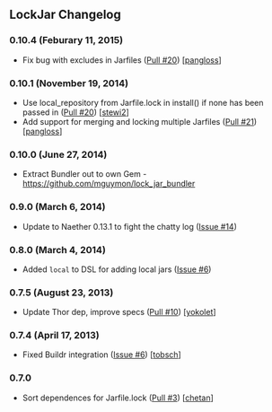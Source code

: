 ## LockJar Changelog

### 0.10.4 (Feburary 11, 2015)

* Fix bug with excludes in Jarfiles (<a href="https://github.com/mguymon/lock_jar/pull/25">Pull #20</a>) [<a href="https://github.com/pangloss">pangloss</a>]

### 0.10.1 (November 19, 2014)

* Use local_repository from Jarfile.lock in install() if none has been passed in (<a href="https://github.com/mguymon/lock_jar/pull/20">Pull #20</a>) [<a href="https://github.com/stewi2">stewi2</a>]
* Add support for merging and locking multiple Jarfiles (<a href="https://github.com/mguymon/lock_jar/pull/21">Pull #21</a>) [<a href="https://github.com/pangloss">pangloss</a>]

### 0.10.0 (June 27, 2014)

* Extract Bundler out to own Gem - https://github.com/mguymon/lock_jar_bundler

### 0.9.0 (March 6, 2014)

* Update to Naether 0.13.1 to fight the chatty log (<a href="https://github.com/mguymon/lock_jar/issues/14">Issue #14</a>)

### 0.8.0 (March 4, 2014)

* Added `local` to DSL for adding local jars (<a href="https://github.com/mguymon/lock_jar/issues/6">Issue #6</a>)

### 0.7.5 (August 23, 2013)

* Update Thor dep, improve specs (<a href="https://github.com/mguymon/lock_jar/pull/10">Pull #10</a>) [<a href="https://github.com/yokolet">yokolet</a>]

### 0.7.4 (April 17, 2013)

* Fixed Buildr integration (<a href="https://github.com/mguymon/lock_jar/issues/6">Issue #6</a>) [<a href="https://github.com/tobsch">tobsch</a>]

### 0.7.0

* Sort dependences for Jarfile.lock (<a href="https://github.com/mguymon/lock_jar/pull/3">Pull #3</a>) [<a href="https://github.com/chetan">chetan</a>]
